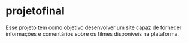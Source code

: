 # projetofinal

Esse projeto tem como objetivo desenvolver um site capaz de fornecer informações e comentários sobre os filmes disponíveis na plataforma.
